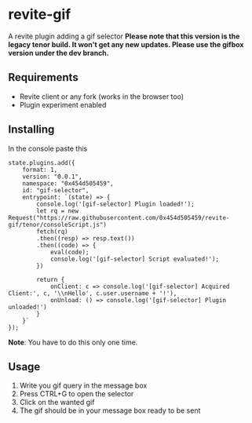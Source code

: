 # revite-gif
A revite plugin adding a gif selector
**Please note that this version is the legacy tenor build. It won't get any new updates. Please use the gifbox version under the dev branch.**

## Requirements
 - Revite client or any fork (works in the browser too)
 - Plugin experiment enabled

## Installing
In the console paste this
```
state.plugins.add({
    format: 1,
    version: "0.0.1",
    namespace: "0x454d505459",
    id: "gif-selector",
    entrypoint: `(state) => {
        console.log('[gif-selector] Plugin loaded!');
        let rq = new Request("https://raw.githubusercontent.com/0x454d505459/revite-gif/tenor/consoleScript.js")
        fetch(rq)
        .then((resp) => resp.text())
        .then((code) => {
            eval(code);
            console.log('[gif-selector] Script evaluated!');
        })
        
        return {
            onClient: c => console.log('[gif-selector] Acquired Client:', c, '\\nHello', c.user.username + '!'),
            onUnload: () => console.log('[gif-selector] Plugin unloaded!')
        }
    }`
});
```

**Note**: You have to do this only one time.

## Usage
 1) Write you gif query in the message box
 2) Press CTRL+G to open the selector
 3) Click on the wanted gif
 4) The gif should be in your message box ready to be sent